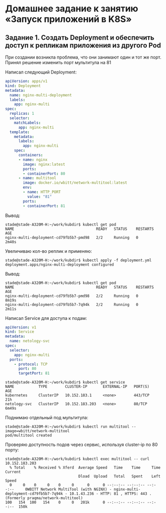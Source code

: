 # Домашнее задание к занятию «Запуск приложений в K8S»

## Задание 1. Создать Deployment и обеспечить доступ к репликам приложения из другого Pod

При создании возникла проблема, что они занимают один и тот же порт. Принял решение изменить порт мультитула на 81

Написал следующий Deployment: 

```yml 
apiVersion: apps/v1
kind: Deployment
metadata:
  name: nginx-multi-deployment
  labels:
    app: nginx-multi
spec:
  replicas: 1
  selector:
    matchLabels:
      app: nginx-multi
  template:
    metadata:
      labels:
        app: nginx-multi
    spec:
      containers:
      - name: nginx
        image: nginx:latest
        ports:
        - containerPort: 80
      - name: multitool
        image: docker.io/wbitt/network-multitool:latest
        env:
        - name: HTTP_PORT
          value: "81"
        ports:
        - containerPort: 81
```
Вывод:

```t
stade@stade-A320M-H:~/work/kubdir$ kubectl get pod
NAME                                     READY   STATUS    RESTARTS   AGE
nginx-multi-deployment-cd79fb5b7-pmd98   2/2     Running   0          2m40s
```

Увеличиваю кол-во реплик и применяю:

```t
stade@stade-A320M-H:~/work/kubdir$ kubectl apply -f deployment.yml 
deployment.apps/nginx-multi-deployment configured
```
Вывод:

```t
stade@stade-A320M-H:~/work/kubdir$ kubectl get pod
NAME                                     READY   STATUS    RESTARTS   AGE
nginx-multi-deployment-cd79fb5b7-pmd98   2/2     Running   0          8m19s
nginx-multi-deployment-cd79fb5b7-7q94k   2/2     Running   0          2m11s
```

Написал Service для доступа к подам:

```yml
apiVersion: v1
kind: Service
metadata:
  name: netology-svc
spec:
  selector:
    app: nginx-multi
  ports:
    - protocol: TCP
      port: 80
      targetPort: 81
```

```t
stade@stade-A320M-H:~/work/kubdir$ kubectl get service
NAME           TYPE        CLUSTER-IP       EXTERNAL-IP   PORT(S)   AGE
kubernetes     ClusterIP   10.152.183.1     <none>        443/TCP   21h
netology-svc   ClusterIP   10.152.183.203   <none>        80/TCP    6m49s
```

Поднимаю отдельный под мультитула:

```t
stade@stade-A320M-H:~/work/kubdir$ kubectl run multitool --image=wbitt/network-multitool 
pod/multitool created
```

Проверяю доступность подов через сервис, используя cluster-ip по 80 порту:

```
stade@stade-A320M-H:~/work/kubdir$ kubectl exec multitool -- curl 10.152.183.203
  % Total    % Received % Xferd  Average Speed   Time    Time     Time  Current
                                 Dload  Upload   Total   Spent    Left  Speed
  0     0    0     0    0     0      0      0 --:--:-- --:--:-- --:--:--     0WBITT Network MultiTool (with NGINX) - nginx-multi-deployment-cd79fb5b7-7q94k - 10.1.43.236 - HTTP: 81 , HTTPS: 443 . (Formerly praqma/network-multitool)
100   154  100   154    0     0   201k      0 --:--:-- --:--:-- --:--:--  150k
```
